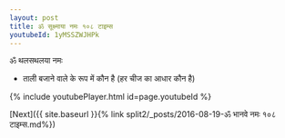 ```yaml
---
layout: post
title: ॐ सूक्ष्माया नमः १०८ टाइम्स
youtubeId: 1yMSSZWJHPk
---
```

 
 
 ॐ थलसथलया नमः  
 
 -  ताली बजाने वाले के रूप में कौन है (हर चीज का आधार कौन है) 
 
  
 
  
 
 
 
 
 
 


{% include youtubePlayer.html id=page.youtubeId %}
 
[Next]({{ site.baseurl }}{% link  split2/_posts/2016-08-19-ॐ भानवे नमः १०८ टाइम्स.md%})
 
